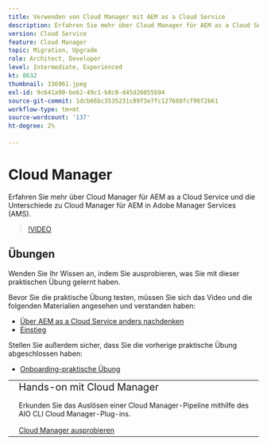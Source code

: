 ```yaml
---
title: Verwenden von Cloud Manager mit AEM as a Cloud Service
description: Erfahren Sie mehr über Cloud Manager für AEM as a Cloud Service und die Unterschiede zu Cloud Manager für AEM in Adobe Manager Services (AMS).
version: Cloud Service
feature: Cloud Manager
topic: Migration, Upgrade
role: Architect, Developer
level: Intermediate, Experienced
kt: 8632
thumbnail: 336961.jpeg
exl-id: 9c641a90-be62-49c1-b8c0-d45d26055b94
source-git-commit: 1dcb66bc3535231c89f3e7fc127688fcf96f2b61
workflow-type: tm+mt
source-wordcount: '137'
ht-degree: 2%

---
```


# Cloud Manager

Erfahren Sie mehr über Cloud Manager für AEM as a Cloud Service und die Unterschiede zu Cloud Manager für AEM in Adobe Manager Services (AMS).

>[!VIDEO](https://video.tv.adobe.com/v/336961/?quality=12&learn=on)

## Übungen

Wenden Sie Ihr Wissen an, indem Sie ausprobieren, was Sie mit dieser praktischen Übung gelernt haben.

Bevor Sie die praktische Übung testen, müssen Sie sich das Video und die folgenden Materialien angesehen und verstanden haben:

+ [Über AEM as a Cloud Service anders nachdenken](./introduction.md)
+ [Einstieg ](./onboarding.md)

Stellen Sie außerdem sicher, dass Sie die vorherige praktische Übung abgeschlossen haben:

+ [Onboarding-praktische Übung](./onboarding.md#hands-on-exercise)

<table style="border-width:0">
    <tr>
        <td style="width:150px">
            <a  rel="noreferrer"
                target="_blank"
                href="https://github.com/adobe/aem-cloud-engineering-video-series-exercises/tree/session4-cloud-manager#bootcamp-session-4-cloud-manager-develop-and-deploy
"><img alt="GitHub-Repository für praktische Übungen" src="./assets/github.png"/>
            </a>        
        </td>
        <td style="width:100%;margin-bottom:1rem;">
            <div style="font-size:1.25rem;font-weight:400;">Hands-on mit Cloud Manager</div>
            <p style="margin:1rem 0">
                Erkunden Sie das Auslösen einer Cloud Manager-Pipeline mithilfe des AIO CLI Cloud Manager-Plug-ins.
            </p>
            <a  rel="noreferrer"
                target="_blank"
                href="https://github.com/adobe/aem-cloud-engineering-video-series-exercises/tree/session4-cloud-manager#bootcamp-session-4-cloud-manager-develop-and-deploy
" class="spectrum-Button spectrum-Button--primary spectrum-Button--sizeM">
                <span class="spectrum-Button-label has-no-wrap has-text-weight-bold">Cloud Manager ausprobieren</span>
            </a>
        </td>
    </tr>
</table>

